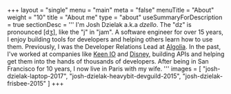 +++
layout = "single"
menu = "main"
meta = "false"
menuTitle = "About"
weight = "10"
title = "About me"
type = "about"
useSummaryForDescription = true
sectionDesc = '''
I'm Josh Dzielak a.k.a *dzello*. The "dz" is pronounced [dʒ], like the "j" in "jam". A software engineer for over 15 years, I enjoy building tools for developers and helping others learn how to use them. Previously, I was the Developer Relations Lead at [Algolia](https://algolia.com/). In the past, I've worked at companies like [Keen IO](https://keen.io/) and [Disney](https://github.com/disney), building APIs and helping get them into the hands of thousands of developers. After being in San Francisco for 10 years, I now live in Paris with my wife.
'''
images = [
  "josh-dzielak-laptop-2017",
  "josh-dzielak-heavybit-devguild-2015",
  "josh-dzielak-frisbee-2015"
]
+++

